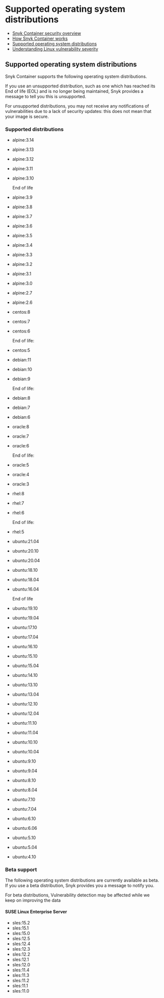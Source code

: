 # Supported operating system distributions

* [ Snyk Container security overview](https://github.com/snyk/user-docs/tree/75cbddc84902693171786610d68edd1dc502bd55/hc/en-us/articles/360003946897-Snyk-Container-security-overview/README.md)
* [ How Snyk Container works](https://github.com/snyk/user-docs/tree/75cbddc84902693171786610d68edd1dc502bd55/hc/en-us/articles/360003915918-How-Snyk-Container-works/README.md)
* [ Supported operating system distributions](https://github.com/snyk/user-docs/tree/75cbddc84902693171786610d68edd1dc502bd55/hc/en-us/articles/360017545417-Supported-operating-system-distributions/README.md)
* [ Understanding Linux vulnerability severity](https://github.com/snyk/user-docs/tree/75cbddc84902693171786610d68edd1dc502bd55/hc/en-us/articles/360013304357-Understanding-Linux-vulnerability-severity/README.md)

## Supported operating system distributions

Snyk Container supports the following operating system distributions.

If you use an unsupported distribution, such as one which has reached its End of life \(EOL\) and is no longer being maintained, Snyk provides a message to tell you this is unsupported.

For unsupported distributions, you may not receive any notifications of vulnerabilities due to a lack of security updates: this does not mean that your image is secure.

### Supported distributions

* alpine:3.14
* alpine:3.13
* alpine:3.12
* alpine:3.11
* alpine:3.10

  End of life

* alpine:3.9
* alpine:3.8
* alpine:3.7
* alpine:3.6
* alpine:3.5
* alpine:3.4
* alpine:3.3
* alpine:3.2
* alpine:3.1
* alpine:3.0
* alpine:2.7
* alpine:2.6
* centos:8
* centos:7
* centos:6

  End of life:

* centos:5
* debian:11
* debian:10
* debian:9

  End of life:

* debian:8
* debian:7
* debian:6
* oracle:8
* oracle:7
* oracle:6

  End of life:

* oracle:5
* oracle:4
* oracle:3
* rhel:8
* rhel:7
* rhel:6

  End of life:

* rhel:5
* ubuntu:21.04
* ubuntu:20.10
* ubuntu:20.04
* ubuntu:18.10
* ubuntu:18.04
* ubuntu:16.04

  End of life

* ubuntu:19.10
* ubuntu:19.04
* ubuntu:17.10
* ubuntu:17.04
* ubuntu:16.10
* ubuntu:15.10
* ubuntu:15.04
* ubuntu:14.10
* ubuntu:13.10
* ubuntu:13.04
* ubuntu:12.10
* ubuntu:12.04
* ubuntu:11.10
* ubuntu:11.04
* ubuntu:10.10
* ubuntu:10.04
* ubuntu:9.10
* ubuntu:9.04
* ubuntu:8.10
* ubuntu:8.04
* ubuntu:7.10
* ubuntu:7.04
* ubuntu:6.10
* ubuntu:6.06
* ubuntu:5.10
* ubuntu:5.04
* ubuntu:4.10

### Beta support

The following operating system distributions are currently available as beta. If you use a beta distribution, Snyk provides you a message to notify you.

For beta distributions, Vulnerability detection may be affected while we keep on improving the data

#### SUSE Linux Enterprise Server

* sles:15.2
* sles:15.1
* sles:15.0
* sles:12.5
* sles:12.4
* sles:12.3
* sles:12.2
* sles:12.1
* sles:12.0
* sles:11.4
* sles:11.3
* sles:11.2
* sles:11.1
* sles:11.0


